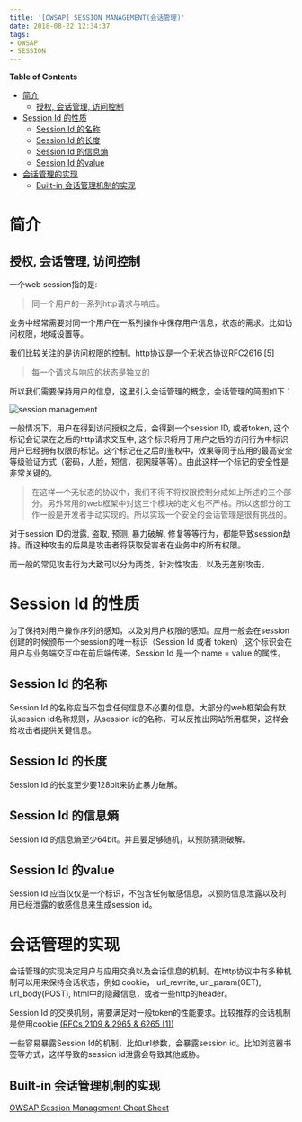```yaml
---
title: '[OWSAP] SESSION MANAGEMENT(会话管理)'
date: 2018-08-22 12:34:37
tags:
- OWSAP
- SESSION
---
```

<!-- markdown-toc start - Don't edit this section. Run M-x markdown-toc-refresh-toc -->
**Table of Contents**

- [简介](#简介)
    - [授权, 会话管理, 访问控制](#授权-会话管理-访问控制)
- [Session Id 的性质](#session-id-的性质)
    - [Session Id 的名称](#session-id-的名称)
    - [Session Id 的长度](#session-id-的长度)
    - [Session Id 的信息熵](#session-id-的信息熵)
    - [Session Id 的value](#session-id-的value)
- [会话管理的实现](#会话管理的实现)
    - [Built-in 会话管理机制的实现](#built-in-会话管理机制的实现)

<!-- markdown-toc end -->

# 简介
## 授权, 会话管理, 访问控制
一个web session指的是:

>同一个用户的一系列http请求与响应。

业务中经常需要对同一个用户在一系列操作中保存用户信息，状态的需求。比如访问权限，地域设置等。

我们比较关注的是访问权限的控制。http协议是一个无状态协议RFC2616 [5]

>每一个请求与响应的状态是独立的

所以我们需要保持用户的信息，这里引入会话管理的概念，会话管理的简图如下：

![session management](fig1.png)

一般情况下，用户在得到访问授权之后，会得到一个session ID, 或者token, 这个标记会记录在之后的http请求交互中, 这个标识将用于用户之后的访问行为中标识用户已经拥有权限的标记。这个标记在之后的鉴权中，效果等同于应用的最高安全等级验证方式（密码，人脸，短信，视网膜等等）。由此这样一个标记的安全性是非常关键的。

>在这样一个无状态的协议中，我们不得不将权限控制分成如上所述的三个部分。另外常用的web框架中对这三个模块的定义也不严格。所以这部分的工作一般是开发者手动实现的。所以实现一个安全的会话管理是很有挑战的。

对于session ID的泄露, 盗取, 预测, 暴力破解, 修复等等行为，都能导致session劫持。而这种攻击的后果是攻击者将获取受害者在业务中的所有权限。

而一般的常见攻击行为大致可以分为两类，针对性攻击，以及无差别攻击。

# Session Id 的性质 #

为了保持对用户操作序列的感知，以及对用户权限的感知。应用一般会在session创建的时候颁布一个session的唯一标识（Session Id 或者 token）,这个标识会在用户与业务端交互中在前后端传递。Session Id 是一个 name = value 的属性。

## Session Id 的名称 ##
Session Id 的名称应当不包含任何信息不必要的信息。大部分的web框架会有默认session id名称规则，从session id的名称，可以反推出网站所用框架，这样会给攻击者提供关键信息。

## Session Id 的长度 ##
Session Id 的长度至少要128bit来防止暴力破解。

## Session Id 的信息熵 ##
Session Id 的信息熵至少64bit。并且要足够随机，以预防猜测破解。

## Session Id 的value ##
Session Id 应当仅仅是一个标识，不包含任何敏感信息，以预防信息泄露以及利用已经泄露的敏感信息来生成session id。

# 会话管理的实现 #

会话管理的实现决定用户与应用交换以及会话信息的机制。在http协议中有多种机制可以用来保持会话状态，例如 cookie， url_rewrite, url_param(GET), url_body(POST), html中的隐藏信息，或者一些http的header。

Session Id 的交换机制，需要满足对一般token的性能要求。比较推荐的会话机制是使用cookie
[(RFCs 2109 & 2965 & 6265 [1])](https://tools.ietf.org/html/rfc6265)

一些容易暴露Session Id的机制，比如url参数，会暴露session id。比如浏览器书签等方式，这样导致的session id泄露会导致其他威胁。

## Built-in 会话管理机制的实现 ##



[OWSAP Session Management Cheat Sheet](https://www.owasp.org/index.php/Session_Management_Cheat_Sheet#Introduction)
